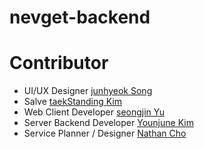 # nevget-backend

# Contributor
* UI/UX Designer [junhyeok Song]()
* Salve [taekStanding Kim]()
* Web Client Developer [seongjin Yu](https://github.com/panda147)
* Server Backend Developer [Younjune Kim](https://github.com/iwin2471)
* Service Planner / Designer [Nathan Cho](https://github.com/BedrockDev)
